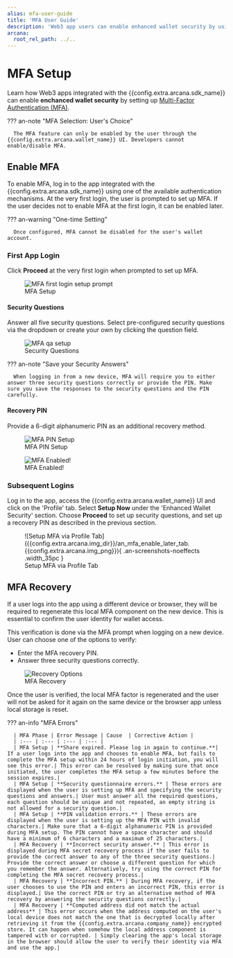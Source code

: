 ```yaml
---
alias: mfa-user-guide
title: 'MFA User Guide'
description: 'Web3 app users can enable enhanced wallet security by using Arcana Auth MFA feature.'
arcana:
  root_rel_path: ../..
---
```


# MFA Setup

Learn how Web3 apps integrated with the {{config.extra.arcana.sdk_name}} can enable **enchanced wallet security** by setting up [Multi-Factor Authentication (MFA)]({{page.meta.arcana.root_rel_path}}/concepts/mfa.md).

??? an-note "MFA Selection: User's Choice"

      The MFA feature can only be enabled by the user through the {{config.extra.arcana.wallet_name}} UI. Developers cannot enable/disable MFA.

## Enable MFA

To enable MFA, log in to the app integrated with the {{config.extra.arcana.sdk_name}} using one of the available authentication mechanisms. At the very first login, the user is prompted to set up MFA. If the user decides not to enable MFA at the first login, it can be enabled later. 

??? an-warning "One-time Setting"

      Once configured, MFA cannot be disabled for the user's wallet account.

### First App Login

Click **Proceed** at the very first login when prompted to set up MFA.

<figure markdown="span">
  <img src="{{config.extra.arcana.img_dir}}/an_mfa_setup_firstlogin.gif" alt="MFA first login setup prompt" class="an-screenshots-noeffects width_35pc"/>
  <figcaption>MFA Setup</figcaption>
</figure>

#### Security Questions

Answer all five security questions. Select pre-configured security questions via the dropdown or create your own by clicking the question field.

<figure markdown="span">
  <img src="{{config.extra.arcana.img_dir}}/an_mfa_setup_qa.{{config.extra.arcana.img_png}}" alt="MFA qa setup" class="an-screenshots-noeffects width_35pc"/>
  <figcaption>Security Questions</figcaption>
</figure>

??? an-note "Save your Security Answers"

      When logging in from a new device, MFA will require you to either answer three security questions correctly or provide the PIN. Make sure you save the responses to the security questions and the PIN carefully.

#### Recovery PIN

Provide a 6-digit alphanumeric PIN as an additional recovery method.

<figure markdown="span">
  <img src="{{config.extra.arcana.img_dir}}/an_mfa_pin.{{config.extra.arcana.img_png}}" alt="MFA PIN Setup" class="an-screenshots-noeffects width_35pc"/>
  <figcaption>MFA PIN Setup</figcaption>
</figure>

<figure markdown="span">
  <img src="{{config.extra.arcana.img_dir}}/an_mfa_complete.{{config.extra.arcana.img_png}}" alt="MFA Enabled!" class="an-screenshots-noeffects width_35pc"/>
  <figcaption>MFA Enabled!</figcaption>
</figure>

### Subsequent Logins

Log in to the app, access the {{config.extra.arcana.wallet_name}} UI and click on the 'Profile' tab. Select **Setup Now** under the 'Enhanced Wallet Security' section. Choose **Proceed** to set up security questions, and set up a recovery PIN as described in the previous section.

<figure markdown="span">
  ![Setup MFA via Profile Tab]({{config.extra.arcana.img_dir}}/an_mfa_enable_later_tab.{{config.extra.arcana.img_png}}){ .an-screenshots-noeffects .width_35pc }
  <figcaption>Setup MFA via Profile Tab</figcaption>
</figure>

## MFA Recovery

If a user logs into the app using a different device or browser, they will be required to regenerate this local MFA component on the new device. This is essential to confirm the user identity for wallet access.

This verification is done via the MFA prompt when logging on a new device. User can choose one of the options to verify:

* Enter the MFA recovery PIN.
* Answer three security questions correctly.

<figure markdown="span">
  <img src="{{config.extra.arcana.img_dir}}/an_mfa_recover_options.{{config.extra.arcana.img_png}}" alt="Recovery Options" class="an-screenshots-noeffects width_35pc"/>
  <figcaption>MFA Recovery</figcaption>
</figure>

Once the user is verified, the local MFA factor is regenerated and the user will not be asked for it again on the same device or the browser app unless local storage is reset.

??? an-info "MFA Errors"

      | MFA Phase | Error Message | Cause  | Corrective Action |
      | :--- | :--- | :--- | :--- |
      | MFA Setup | **Share expired. Please log in again to continue.**| If a user logs into the app and chooses to enable MFA, but fails to complete the MFA setup within 24 hours of login initiation, you will see this error.| This error can be resolved by making sure that once initiated, the user completes the MFA setup a few minutes before the session expires.|
      | MFA Setup | **Security questionnaire errors.** | These errors are displayed when the user is setting up MFA and specifying the security questions and answers.| User must answer all the required questions, each question should be unique and not repeated, an empty string is not allowed for a security question.|
      | MFA Setup | **PIN validation errors.** | These errors are displayed when the user is setting up the MFA PIN with invalid characters.| Make sure that a 6-digit alphanumeric PIN is provided during MFA setup. The PIN cannot have a space character and should have a minimum of 6 characters and a maximum of 25 characters.|
      | MFA Recovery | **Incorrect security answer.** | This error is displayed during MFA secret recovery process if the user fails to provide the correct answer to any of the three security questions.| Provide the correct answer or choose a different question for which you remember the answer. Alternatively, try using the correct PIN for completing the MFA secret recovery process.|
      | MFA Recovery | **Incorrect PIN.** | During MFA recovery, if the user chooses to use the PIN and enters an incorrect PIN, this error is displayed.| Use the correct PIN or try an alternative method of MFA recovery by answering the security questions correctly.|
      | MFA Recovery | **Computed address did not match the actual address** | This error occurs when the address computed on the user's local device does not match the one that is decrypted locally after retrieving it from the {{config.extra.arcana.company_name}} encrypted store. It can happen when somehow the local address component is tampered with or corrupted. | Simply clearing the app's local storage in the browser should allow the user to verify their identity via MFA and use the app.|